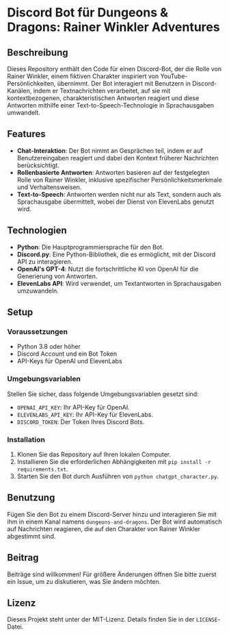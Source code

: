 # Discord Bot für Dungeons & Dragons: Rainer Winkler Adventures

## Beschreibung
Dieses Repository enthält den Code für einen Discord-Bot, der die Rolle von Rainer Winkler, einem fiktiven Charakter inspiriert von YouTube-Persönlichkeiten, übernimmt. Der Bot interagiert mit Benutzern in Discord-Kanälen, indem er Textnachrichten verarbeitet, auf sie mit kontextbezogenen, charakteristischen Antworten reagiert und diese Antworten mithilfe einer Text-to-Speech-Technologie in Sprachausgaben umwandelt.

## Features
- **Chat-Interaktion**: Der Bot nimmt an Gesprächen teil, indem er auf Benutzereingaben reagiert und dabei den Kontext früherer Nachrichten berücksichtigt.
- **Rollenbasierte Antworten**: Antworten basieren auf der festgelegten Rolle von Rainer Winkler, inklusive spezifischer Persönlichkeitsmerkmale und Verhaltensweisen.
- **Text-to-Speech**: Antworten werden nicht nur als Text, sondern auch als Sprachausgabe übermittelt, wobei der Dienst von ElevenLabs genutzt wird.

## Technologien
- **Python**: Die Hauptprogrammiersprache für den Bot.
- **Discord.py**: Eine Python-Bibliothek, die es ermöglicht, mit der Discord API zu interagieren.
- **OpenAI's GPT-4**: Nutzt die fortschrittliche KI von OpenAI für die Generierung von Antworten.
- **ElevenLabs API**: Wird verwendet, um Textantworten in Sprachausgaben umzuwandeln.

## Setup
### Voraussetzungen
- Python 3.8 oder höher
- Discord Account und ein Bot Token
- API-Keys für OpenAI und ElevenLabs

### Umgebungsvariablen
Stellen Sie sicher, dass folgende Umgebungsvariablen gesetzt sind:
- `OPENAI_API_KEY`: Ihr API-Key für OpenAI.
- `ELEVENLABS_API_KEY`: Ihr API-Key für ElevenLabs.
- `DISCORD_TOKEN`: Der Token Ihres Discord Bots.

### Installation
1. Klonen Sie das Repository auf Ihren lokalen Computer.
2. Installieren Sie die erforderlichen Abhängigkeiten mit `pip install -r requirements.txt`.
3. Starten Sie den Bot durch Ausführen von `python chatgpt_character.py`.

## Benutzung
Fügen Sie den Bot zu einem Discord-Server hinzu und interagieren Sie mit ihm in einem Kanal namens `dungeons-and-dragons`. Der Bot wird automatisch auf Nachrichten reagieren, die auf den Charakter von Rainer Winkler abgestimmt sind.

## Beitrag
Beiträge sind willkommen! Für größere Änderungen öffnen Sie bitte zuerst ein Issue, um zu diskutieren, was Sie ändern möchten.

## Lizenz
Dieses Projekt steht unter der MIT-Lizenz. Details finden Sie in der `LICENSE`-Datei.
